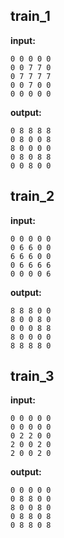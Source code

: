 
## train_1

**input:**
```
0 0 0 0 0
0 0 7 7 0
0 7 7 7 7
0 0 7 0 0
0 0 0 0 0
```


**output:**
```
0 8 8 8 8
0 8 0 0 8
8 0 0 0 0
0 8 0 8 8
0 0 8 0 0
```


## train_2

**input:**
```
0 0 0 0 0
0 6 6 0 0
6 6 6 0 0
0 6 6 6 6
0 0 0 0 6
```


**output:**
```
8 8 8 0 0
8 0 0 8 0
0 0 0 8 8
8 0 0 0 0
8 8 8 8 0
```


## train_3

**input:**
```
0 0 0 0 0
0 0 0 0 0
0 2 2 0 0
2 0 0 2 0
2 0 0 2 0
```


**output:**
```
0 0 0 0 0
0 8 8 0 0
8 0 0 8 0
0 8 8 0 8
0 8 8 0 8
```

